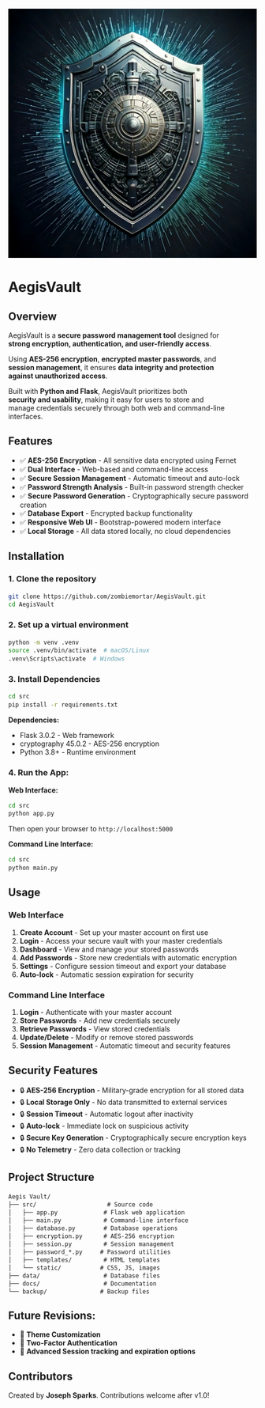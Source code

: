<p align="center">
    <img src="src/static/aegisvault.jpg" alt="AegisVault Logo">
</p>


# AegisVault

## **Overview**
AegisVault is a **secure password management tool** designed for  
**strong encryption, authentication, and user-friendly access**.  

Using **AES-256 encryption**, **encrypted master passwords**, and  
**session management**, it ensures **data integrity and protection  
against unauthorized access**.  

Built with **Python and Flask**, AegisVault prioritizes both  
**security and usability**, making it easy for users to store and  
manage credentials securely through both web and command-line interfaces.  

## **Features**
- ✅ **AES-256 Encryption** - All sensitive data encrypted using Fernet
- ✅ **Dual Interface** - Web-based and command-line access
- ✅ **Secure Session Management** - Automatic timeout and auto-lock
- ✅ **Password Strength Analysis** - Built-in password strength checker
- ✅ **Secure Password Generation** - Cryptographically secure password creation
- ✅ **Database Export** - Encrypted backup functionality
- ✅ **Responsive Web UI** - Bootstrap-powered modern interface
- ✅ **Local Storage** - All data stored locally, no cloud dependencies


## **Installation**
### **1. Clone the repository**
```bash
git clone https://github.com/zombiemortar/AegisVault.git
cd AegisVault
```

### **2. Set up a virtual environment**
```bash
python -m venv .venv
source .venv/bin/activate  # macOS/Linux
.venv\Scripts\activate  # Windows
```
### **3. Install Dependencies**
```bash
cd src
pip install -r requirements.txt
```

**Dependencies:**
- Flask 3.0.2 - Web framework
- cryptography 45.0.2 - AES-256 encryption
- Python 3.8+ - Runtime environment

### **4. Run the App:**

**Web Interface:**
```bash
cd src
python app.py
```
Then open your browser to `http://localhost:5000`

**Command Line Interface:**
```bash
cd src
python main.py
```
## **Usage**
### **Web Interface**
1. **Create Account** - Set up your master account on first use
2. **Login** - Access your secure vault with your master credentials
3. **Dashboard** - View and manage your stored passwords
4. **Add Passwords** - Store new credentials with automatic encryption
5. **Settings** - Configure session timeout and export your database
6. **Auto-lock** - Automatic session expiration for security

### **Command Line Interface**
1. **Login** - Authenticate with your master account
2. **Store Passwords** - Add new credentials securely
3. **Retrieve Passwords** - View stored credentials
4. **Update/Delete** - Modify or remove stored passwords
5. **Session Management** - Automatic timeout and security features

## **Security Features**
- 🔒 **AES-256 Encryption** - Military-grade encryption for all stored data
- 🔒 **Local Storage Only** - No data transmitted to external services
- 🔒 **Session Timeout** - Automatic logout after inactivity
- 🔒 **Auto-lock** - Immediate lock on suspicious activity
- 🔒 **Secure Key Generation** - Cryptographically secure encryption keys
- 🔒 **No Telemetry** - Zero data collection or tracking

## **Project Structure**
```
Aegis Vault/
├── src/                    # Source code
│   ├── app.py             # Flask web application
│   ├── main.py            # Command-line interface
│   ├── database.py        # Database operations
│   ├── encryption.py      # AES-256 encryption
│   ├── session.py         # Session management
│   ├── password_*.py     # Password utilities
│   ├── templates/         # HTML templates
│   └── static/           # CSS, JS, images
├── data/                  # Database files
├── docs/                  # Documentation
└── backup/               # Backup files
```

## Future Revisions:

- 🔄 **Theme Customization**
- 🔄 **Two-Factor Authentication**
- 🔄 **Advanced Session tracking and expiration options**

## **Contributors**
Created by **Joseph Sparks**. Contributions welcome after v1.0!  

